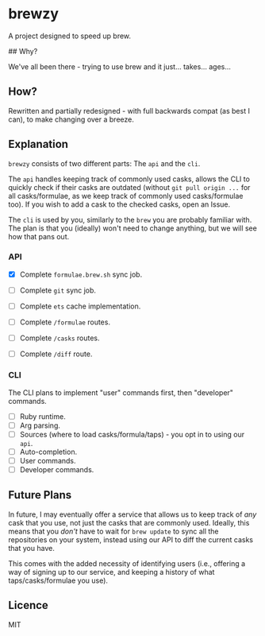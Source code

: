 # brewzy

A project designed to speed up brew.

## Why?

We've all been there - trying to use brew and it just... takes... ages...

## How?

Rewritten and partially redesigned - with full backwards compat (as best I can), to make changing over a breeze.

## Explanation

`brewzy` consists of two different parts: The `api` and the `cli`.

The `api` handles keeping track of commonly used casks, allows the CLI to quickly check if their casks are outdated (without `git pull origin ...` for all casks/formulae, as we 
keep track of commonly used casks/formulae too). If you wish to add a cask to the checked casks, open an Issue.

The `cli` is used by you, similarly to the `brew` you are probably familiar with. The plan is that you (ideally) won't need to change anything, but we will see how that
pans out.

### API

- [x] Complete `formulae.brew.sh` sync job.
- [ ] Complete `git` sync job.
- [ ] Complete `ets` cache implementation.
- [ ] Complete `/formulae` routes.
- [ ] Complete `/casks` routes.
- [ ] Complete `/diff` route. 


### CLI

The CLI plans to implement "user" commands first, then "developer" commands.

- [ ] Ruby runtime.
- [ ] Arg parsing.
- [ ] Sources (where to load casks/formula/taps) - you opt in to using our `api`.
- [ ] Auto-completion.
- [ ] User commands.
- [ ] Developer commands.

## Future Plans

In future, I may eventually offer a service that allows us to keep track of *any* cask that you use, not just the casks that are commonly used. Ideally, this means
that you *don't* have to wait for `brew update` to sync all the repositories on your system, instead using our API to diff the current casks that you have.

This comes with the added necessity of identifying users (i.e., offering a way of signing up to our service, and keeping a history of what taps/casks/formulae
you use). 

## Licence
MIT